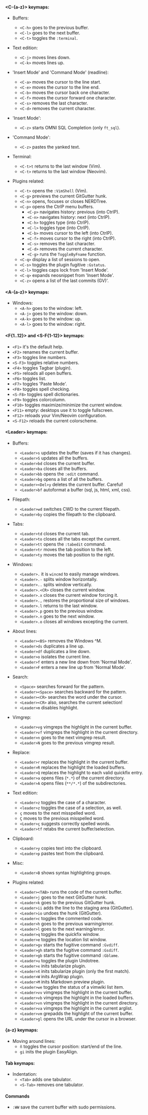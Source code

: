 #### \<C-{a-z}\> keymaps:

- Buffers:
  - `<C-h>` goes to the previous buffer.
  - `<C-l>` goes to the next buffer.
  - `<C-t>` toggles the `:terminal`.

- Text edition:
  - `<C-j>` moves lines down.
  - `<C-k>` moves lines up.

- 'Insert Mode' and 'Command Mode' (readline):
  - `<C-a>` moves the cursor to the line start.
  - `<C-e>` moves the cursor to the line end.
  - `<C-b>` moves the cursor back one character.
  - `<C-f>` moves the cursor forward one character.
  - `<C-s>` removes the last character.
  - `<C-d>` removes the current character.

- 'Insert Mode':
  - `<C-z>` starts OMNI SQL Completion (only `ft_sql`).

- 'Command Mode':
  - `<C-z>` pastes the yanked text.

- Terminal:
  - `<C-t>t` returns to the last window (Vim).
  - `<C-t>` returns to the last window (Neovim).

- Plugins related:
  - `<C-t>` opens the `:VimShell` (Vim).
  - `<C-g>` previews the current GitGutter hunk.
  - `<C-n>` opens, focuses or closes NERDTree.
  - `<C-p>` opens the CtrlP menu buffers.
    - `<C-p>` navigates history: previous (into CtrlP).
    - `<C-n>` navigates history: next (into CtrlP).
    - `<C-h>` toggles type (into CtrlP).
    - `<C-l>` toggles type (into CtrlP).
    - `<C-b>` moves cursor to the left (into CtrlP).
    - `<C-f>` moves cursor to the right (into CtrlP).
    - `<C-s>` removes the last character.
    - `<C-d>` removes the current character.
    - `<C-g>` runs the `ToggleByFname` function.
  - `<C-q>` display a list of sessions to open.
  - `<C-s>` toggles the plugin fugitive `:Gstatus`.
  - `<C-l>` toggles caps lock from 'Insert Mode'.
  - `<C-q>` expands neosnippet from 'Insert Mode'.
  - `<C-z>` opens a list of the last commits (GV)'.

#### \<A-{a-z}\> keymaps:

- Windows:
  - `<A-h>` goes to the window: left.
  - `<A-j>` goes to the window: down.
  - `<A-k>` goes to the window: up.
  - `<A-l>` goes to the window: right.

#### \<F{1..12}\> and \<S-F{1-12}\> keymaps:
- `<F1>` it's the default help.
- `<F2>` renames the current buffer.
- `<F3>` toggles line numbers.
- `<S-F3>` toggles relative numbers.
- `<F4>` toggles Tagbar (plugin).
- `<F5>` reloads all open buffers.
- `<F6>` toggles list.
- `<F7>` toggles 'Paste Mode'.
- `<F8>` toggles spell checking.
- `<S-F8>` toggles spell dictionaries.
- `<F9>` toggles colorcolumn.
- `<F10>` toggles maximize/minimize the current window.
- `<F11>` empty: desktops use it to toggle fullscreen.
- `<F12>` reloads your Vim/Neovim configuration.
- `<S-F12>` reloads the current colorscheme.

#### \<Leader\> keymaps:

- Buffers:
  - `<Leader>s` updates the buffer (saves if it has changes).
  - `<Leader>S` updates all the buffers.
  - `<Leader>bd` closes the current buffer.
  - `<Leader>ba` closes all the buffers.
  - `<Leader>bb` opens the `:edit` command.
  - `<Leader>bg` opens a list of all the buffers.
  - `<Leader><Del>y` deletes the current buffer. Careful!
  - `<Leader>bf` autoformat a buffer (sql, js, html, xml, css).

- Filepath:
  - `<Leader>wd` switches CWD to the current filepath.
  - `<Leader>by` copies the filepath to the clipboard.

- Tabs:
  - `<Leader>td` closes the current tab.
  - `<Leader>to` closes all the tabs except the current.
  - `<Leader>tt` opens the `:tabedit` command.
  - `<Leader>tr` moves the tab position to the left.
  - `<Leader>ty` moves the tab position to the right.

- Windows:
  - `<Leader>.` it is `wincmd` to easily manage windows.
  - `<Leader>.-` splits window horizontally.
  - `<Leader>..` splits window vertically.
  - `<Leader>.<CR>` closes the current window.
  - `<Leader>.x` closes the current window forcing it.
  - `<Leader>.,` restores the proportional size of windows.
  - `<Leader>.l` returns to the last window.
  - `<Leader>.p` goes to the previous window.
  - `<Leader>.n` goes to the next window.
  - `<Leader>.o` closes all windows excepting the current.

- About lines:
  - `<Leader><BS>` removes the Windows ^M.
  - `<Leader>ds` duplicates a line up.
  - `<Leader>df` duplicates a line down.
  - `<Leader>o` isolates the current line.
  - `<Leader>f` enters a new line down from 'Normal Mode'.
  - `<Leader>F` enters a new line up from 'Normal Mode'.

- Search:
  - `<Space>` searches forward for the pattern.
  - `<Leader><Space>` searches backward for the pattern.
  - `<Leader><CR>` searches the word under the cursor.
  - `<Leader><CR>` also, searches the current selection!
  - `<Leader>m` disables highlight.

- Vimgrep:
  - `<Leader>vg` vimgreps the highlight in the current buffer.
  - `<Leader>vf` vimgreps the highlight in the current directory.
  - `<Leader>n` goes to the next vimgrep result.
  - `<Leader>N` goes to the previous vimgrep result.

- Replace:
  - `<Leader>r` replaces the highlight in the current buffer.
  - `<Leader>R` replaces the highlight the loaded buffers.
  - `<Leader>Q` replaces the highlight to each valid quickfix entry.
  - `<Leader>a` opens files (`*.*`) of the current directory.
  - `<Leader>A` opens files (`**/*.*`) of the subdirectories.

- Text edition:
  - `<Leader>z` toggles the case of a character.
  - `<leader>z` toggles the case of a selection, as well.
  - `ç` moves to the next misspelled word.
  - `Ç` moves to the previous misspelled word.
  - `<Leader>ç` suggests correctly spelled words.
  - `<Leader>tf` retabs the current buffer/selection.

- Clipboard:
  - `<Leader>y` copies text into the clipboard.
  - `<Leader>p` pastes text from the clipboard.

- Misc:
  - `<Leader>B` shows syntax highlighting groups.

- Plugins related:
  - `<Leader><TAB>` runs the code of the current buffer.
  - `<Leader>j` goes to the next GitGutter hunk.
  - `<Leader>k` goes to the previous GitGutter hunk.
  - `<Leader>ii` adds the line to the staging area (GitGutter).
  - `<Leader>io` undoes the hunk (GitGutter).
  - `<Leader>c` toggles the commented code.
  - `<Leader>h` goes to the previous warning/error.
  - `<Leader>l` goes to the next warning/error.
  - `<Leader>q` toggles the quickfix window.
  - `<Leader>e` toggles the location list window.
  - `<Leader>gv` starts the fugitive command `:Gvdiff`.
  - `<Leader>gh` starts the fugitive command `:Gsdiff`.
  - `<Leader>gb` starts the fugitive command `:Gblame`.
  - `<Leader>u` toggles the plugin Undotree.
  - `<Leader>x` inits tabularize plugin.
  - `<Leader>X` inits tabularize plugin (only the first match).
  - `<Leader>W` inits ArgWrap plugin.
  - `<Leader>M` inits Markdown preview plugin.
  - `<Leader>we` toggles the status of a vimwiki list item.
  - `<Leader>vv` vimgreps the highlight in the current buffer.
  - `<Leader>vb` vimgreps the highlight in the loaded buffers.
  - `<Leader>vn` vimgreps the highlight in the current directory.
  - `<Leader>va` vimgreps the highlight in the current arglist.
  - `<Leader>vm` grepadds the highlight of the current buffer.
  - `<Leader>gl` opens the URL under the cursor in a browser.

#### {a-z} keymaps:

- Moving around lines:
  - `ñ` toggles the cursor position: start/end of the line.
  - `gi` inits the plugin EasyAlign.

#### Tab keymaps:

- Indentation:
  - `<Tab>` adds one tabulator.
  - `<S-Tab>` removes one tabulator.

#### Commands

- `:WW` save the current buffer with sudo permissions.
